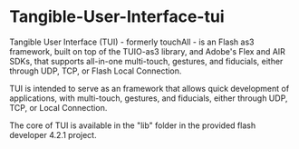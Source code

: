 # Tangible-User-Interface-tui
Tangible User Interface (TUI) - formerly touchAll - is an Flash as3 framework, built on top of the TUIO-as3 library, and Adobe's Flex and AIR SDKs, that supports all-in-one multi-touch, gestures, and fiducials, either through UDP, TCP, or Flash Local Connection.

TUI is intended to serve as an framework that allows quick development of applications, with multi-touch, gestures, and fiducials, either through UDP, TCP, or Local Connection.

The core of TUI is available in the "lib" folder in the provided flash developer 4.2.1 project.

